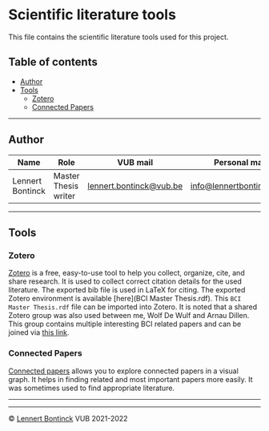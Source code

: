 # Scientific literature tools

This file contains the scientific literature tools used for this project.

## Table of contents

- [Author](#author)
- [Tools](#tools)
  * [Zotero](#zotero)
  * [Connected Papers](#connected-papers)

<hr>


## Author

| Name             | Role                 | VUB mail                                                  | Personal mail                                               |
| ---------------- | -------------------- | --------------------------------------------------------- | ----------------------------------------------------------- |
| Lennert Bontinck | Master Thesis writer | [lennert.bontinck@vub.be](mailto:lennert.bontinck@vub.be) | [info@lennertbontinck.com](mailto:info@lennertbontinck.com) |

<hr>


## Tools

### Zotero

[Zotero](https://www.zotero.org/) is a free, easy-to-use tool to help you collect, organize, cite, and share research. It is used to collect correct citation details for the used literature. The exported bib file is used in LaTeX for citing. The exported Zotero environment is available [here](BCI Master Thesis.rdf). This `BCI Master Thesis.rdf` file can be imported into Zotero. It is noted that a shared Zotero group was also used between me, Wolf De Wulf and Arnau Dillen. This group contains multiple interesting BCI related papers and can be joined via [this link](https://www.zotero.org/groups/4442956/bci?token=94vg6jpryq9xd92mp58wwticuucfi0dw4nl19tpi).

### Connected Papers

[Connected papers](https://www.connectedpapers.com/) allows you to explore connected papers in a visual graph. It helps in finding related and most important papers more easily. It was sometimes used to find appropriate literature.

* * *
* * *
© [Lennert Bontinck](https://www.lennertbontinck.com/) VUB 2021-2022
